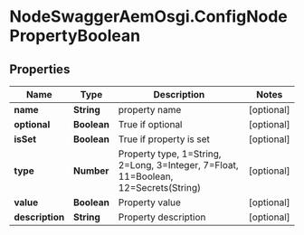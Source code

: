 # NodeSwaggerAemOsgi.ConfigNodePropertyBoolean

## Properties

Name | Type | Description | Notes
------------ | ------------- | ------------- | -------------
**name** | **String** | property name | [optional] 
**optional** | **Boolean** | True if optional | [optional] 
**isSet** | **Boolean** | True if property is set | [optional] 
**type** | **Number** | Property type, 1&#x3D;String, 2&#x3D;Long, 3&#x3D;Integer, 7&#x3D;Float, 11&#x3D;Boolean, 12&#x3D;Secrets(String) | [optional] 
**value** | **Boolean** | Property value | [optional] 
**description** | **String** | Property description | [optional] 


